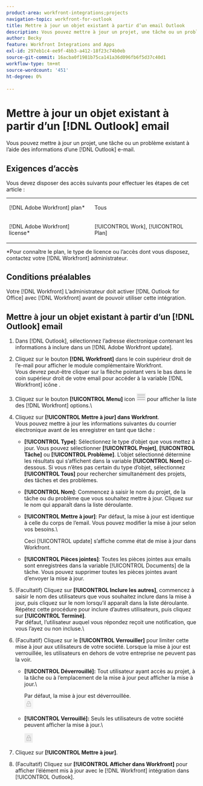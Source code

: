 ```yaml
---
product-area: workfront-integrations;projects
navigation-topic: workfront-for-outlook
title: Mettre à jour un objet existant à partir d’un email Outlook
description: Vous pouvez mettre à jour un projet, une tâche ou un problème existant à l’aide d’informations provenant d’un courrier électronique Outlook.
author: Becky
feature: Workfront Integrations and Apps
exl-id: 297eb1c4-ee9f-4bb3-a412-18f23c74b0eb
source-git-commit: 16acba0f1981b75ca141a36d096fb6f5d37c40d1
workflow-type: tm+mt
source-wordcount: '451'
ht-degree: 0%

---
```


# Mettre à jour un objet existant à partir d’un [!DNL Outlook] email

Vous pouvez mettre à jour un projet, une tâche ou un problème existant à l’aide des informations d’une [!DNL Outlook] e-mail.

## Exigences d’accès

Vous devez disposer des accès suivants pour effectuer les étapes de cet article :

<table style="table-layout:auto"> 
 <col> 
 <col> 
 <tbody> 
  <tr> 
   <td role="rowheader">[!DNL Adobe Workfront] plan*</td> 
   <td> <p>Tous</p> </td> 
  </tr> 
  <tr> 
   <td role="rowheader">[!DNL Adobe Workfront] license*</td> 
   <td> <p>[!UICONTROL Work], [!UICONTROL Plan]</p> </td> 
  </tr> 
 </tbody> 
</table>

&#42;Pour connaître le plan, le type de licence ou l’accès dont vous disposez, contactez votre [!DNL Workfront] administrateur.

## Conditions préalables

Votre [!DNL Workfront] L’administrateur doit activer [!DNL Outlook for Office] avec [!DNL Workfront] avant de pouvoir utiliser cette intégration.

## Mettre à jour un objet existant à partir d’un [!DNL Outlook] email

1. Dans [!DNL Outlook], sélectionnez l’adresse électronique contenant les informations à inclure dans un [!DNL Adobe Workfront update].
1. Cliquez sur le bouton **[!DNL Workfront]** dans le coin supérieur droit de l’e-mail pour afficher le module complémentaire Workfront.\
   Vous devrez peut-être cliquer sur la flèche pointant vers le bas dans le coin supérieur droit de votre email pour accéder à la variable [!DNL Workfront] icône .

1. Cliquez sur le bouton **[!UICONTROL Menu]** icon ![o365_addin_menu_icon.png](assets/o365-addin-menu2-icon.png) pour afficher la liste des [!DNL Workfront] options.\


1. Cliquez sur **[!UICONTROL Mettre à jour] dans Workfront**.\
   Vous pouvez mettre à jour les informations suivantes du courrier électronique avant de les enregistrer en tant que tâche :

   * **[!UICONTROL Type]**: Sélectionnez le type d’objet que vous mettez à jour. Vous pouvez sélectionner **[!UICONTROL Projet]**, **[!UICONTROL Tâche]** ou **[!UICONTROL Problème]**. L’objet sélectionné détermine les résultats qui s’affichent dans la variable **[!UICONTROL Nom]** ci-dessous. Si vous n’êtes pas certain du type d’objet, sélectionnez **[!UICONTROL Tous]** pour rechercher simultanément des projets, des tâches et des problèmes.

   * **[!UICONTROL Nom]**: Commencez à saisir le nom du projet, de la tâche ou du problème que vous souhaitez mettre à jour. Cliquez sur le nom qui apparaît dans la liste déroulante.
   * **[!UICONTROL Mettre à jour]**: Par défaut, la mise à jour est identique à celle du corps de l’email. Vous pouvez modifier la mise à jour selon vos besoins.\

      Ceci [!UICONTROL update] s’affiche comme état de mise à jour dans Workfront.

   * **[!UICONTROL Pièces jointes]**: Toutes les pièces jointes aux emails sont enregistrées dans la variable [!UICONTROL Documents] de la tâche. Vous pouvez supprimer toutes les pièces jointes avant d’envoyer la mise à jour.

1. (Facultatif) Cliquez sur **[!UICONTROL Inclure les autres]**, commencez à saisir le nom des utilisateurs que vous souhaitez inclure dans la mise à jour, puis cliquez sur le nom lorsqu’il apparaît dans la liste déroulante.\
   Répétez cette procédure pour inclure d’autres utilisateurs, puis cliquez sur **[!UICONTROL Terminé]**.\
   Par défaut, l’utilisateur auquel vous répondez reçoit une notification, que vous l’ayez ou non incluse.\

1. (Facultatif) Cliquez sur le **[!UICONTROL Verrouiller]** pour limiter cette mise à jour aux utilisateurs de votre société. Lorsque la mise à jour est verrouillée, les utilisateurs en dehors de votre entreprise ne peuvent pas la voir.

   * **[!UICONTROL Déverrouillé]:** Tout utilisateur ayant accès au projet, à la tâche ou à l’emplacement de la mise à jour peut afficher la mise à jour.\

      Par défaut, la mise à jour est déverrouillée.\
      ![o365_addin_unlock.png](assets/o365-addin-unlock.png)

   * **[!UICONTROL Verrouillé]:** Seuls les utilisateurs de votre société peuvent afficher la mise à jour.\

      ![o365_addin_lock.png](assets/o365-addin-lock.png)

1. Cliquez sur **[!UICONTROL Mettre à jour]**.
1. (Facultatif) Cliquez sur **[!UICONTROL Afficher dans Workfront]** pour afficher l’élément mis à jour avec le [!DNL Workfront] intégration dans [!UICONTROL Outlook].
